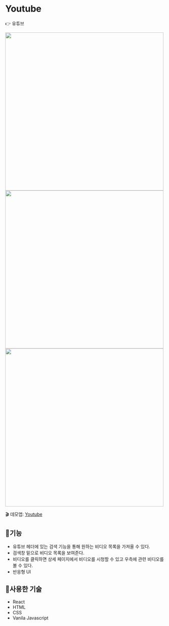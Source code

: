 # Youtube
:point_right: 유튜브

<img src="https://user-images.githubusercontent.com/117346671/233886555-dd825171-a8b9-4f2e-9167-09fc3bda1ea0.PNG" width="500"/>
<img src="https://user-images.githubusercontent.com/117346671/233886559-c787616d-0b19-49cc-98f8-b3907585f1c6.PNG" width="500"/>
<img src="https://user-images.githubusercontent.com/117346671/233886564-35ba9b85-96f2-4700-b800-5a9f111c0631.PNG" width="500"/>

:clapper: 데모앱: [Youtube](https://soft-wisp-921a06.netlify.app/)
## :memo:기능
+ 유튜브 헤더에 있는 검색 기능을 통해 원하는 비디오 목록을 가져올 수 있다.
+ 검색창 밑으로 비디오 목록을 보여준다.
+ 비디오를 클릭하면 상세 페이지에서 비디오를 시청할 수 있고 우측에 관련 비디오를 볼 수 있다.
+ 반응형 UI

## :hammer:사용한 기술
+ React
+ HTML
+ CSS
+ Vanila Javascript
